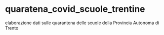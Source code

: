 # quaratena_covid_scuole_trentine
elaborazione dati sulle quarantena delle scuole della Provincia Autonoma di Trento
